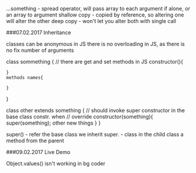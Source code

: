 ...something - spread operator, will pass array to each argument if 
	alone, or an array to argument
shallow copy - copied by reference, so altering one will alter the other
deep copy - won't let you alter both with single call 


###07.02.2017 Inheritance

classes can be anonymous in JS
there is no overloading in JS, as there is no fix number of arguments

class sommething {
	// there are get and set methods in JS
	constructor(){
		
	}
	methods names{
		
	}
}

class other extends something {
	// should invoke super constructor in the base class constr. when 
	// override
	constructor(something){
		super(something);
		other new things
	}
}

super() - refer the base class we inherit
	super.<name of method from the base class> - class in the child class
		a method from the parent
	
	
###09.02.2017 Live Demo

Object.values() isn't working in bg coder


